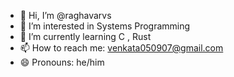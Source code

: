 - 👋 Hi, I’m @raghavarvs
- 👀 I’m interested in Systems Programming
- 🌱 I’m currently learning C , Rust
- 📫 How to reach me: venkata050907@gmail.com
- 😄 Pronouns: he/him

<!---
raghavarvs/raghavarvs is a ✨ special ✨ repository because its `README.md` (this file) appears on your GitHub profile.
You can click the Preview link to take a look at your changes.
--->
